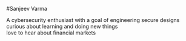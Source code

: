 #Sanjeev Varma

A cybersecurity enthusiast with a goal of engineering secure designs  
curious about learning and doing new things  
love to hear about financial markets  